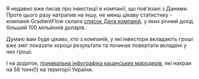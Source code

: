 Я недавно вже писав про інвестиції в компанії, що пов'язані з Даними. Проте цього разу натрапив на іншу, не менш цікаву статистику - компанія GradientFlow склала [список Дата компаній](https://gradientflow.com/the-data-pegacorns/), у яких річний дохід більший 100 мільйонів доларів. 

Думаю вам буде цікаво, хто з компаній, у які інвестори вкладають гроші вже зміг показати хороші результати та починає повертати вкладені у них гроші.

І на додаток, [пізнавальна інфографіка кацанських мародерів](https://zona.media/translate/2022/05/27/marauders_eng), які накраи на 58 тонн(!) на території України.